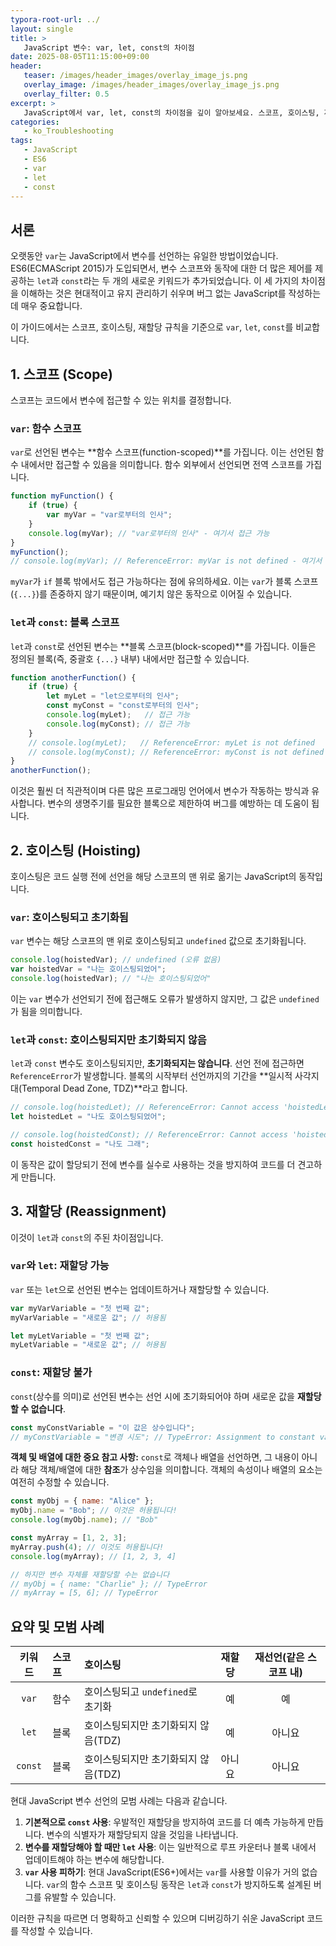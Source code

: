```yaml
---
typora-root-url: ../
layout: single
title: >
   JavaScript 변수: var, let, const의 차이점
date: 2025-08-05T11:15:00+09:00
header:
   teaser: /images/header_images/overlay_image_js.png
   overlay_image: /images/header_images/overlay_image_js.png
   overlay_filter: 0.5
excerpt: >
   JavaScript에서 var, let, const의 차이점을 깊이 알아보세요. 스코프, 호이스팅, 재할당 규칙을 이해하여 더 깨끗하고 예측 가능하며 현대적인 JS 코드를 작성하세요.
categories:
   - ko_Troubleshooting
tags:
   - JavaScript
   - ES6
   - var
   - let
   - const
---
```


## 서론

오랫동안 `var`는 JavaScript에서 변수를 선언하는 유일한 방법이었습니다. ES6(ECMAScript 2015)가 도입되면서, 변수 스코프와 동작에 대한 더 많은 제어를 제공하는 `let`과 `const`라는 두 개의 새로운 키워드가 추가되었습니다. 이 세 가지의 차이점을 이해하는 것은 현대적이고 유지 관리하기 쉬우며 버그 없는 JavaScript를 작성하는 데 매우 중요합니다.

이 가이드에서는 스코프, 호이스팅, 재할당 규칙을 기준으로 `var`, `let`, `const`를 비교합니다.

## 1. 스코프 (Scope)

스코프는 코드에서 변수에 접근할 수 있는 위치를 결정합니다.

### `var`: 함수 스코프

`var`로 선언된 변수는 **함수 스코프(function-scoped)**를 가집니다. 이는 선언된 함수 내에서만 접근할 수 있음을 의미합니다. 함수 외부에서 선언되면 전역 스코프를 가집니다.

```javascript
function myFunction() {
    if (true) {
        var myVar = "var로부터의 인사";
    }
    console.log(myVar); // "var로부터의 인사" - 여기서 접근 가능
}
myFunction();
// console.log(myVar); // ReferenceError: myVar is not defined - 여기서 접근 불가
```
`myVar`가 `if` 블록 밖에서도 접근 가능하다는 점에 유의하세요. 이는 `var`가 블록 스코프(`{...}`)를 존중하지 않기 때문이며, 예기치 않은 동작으로 이어질 수 있습니다.

### `let`과 `const`: 블록 스코프

`let`과 `const`로 선언된 변수는 **블록 스코프(block-scoped)**를 가집니다. 이들은 정의된 블록(즉, 중괄호 `{...}` 내부) 내에서만 접근할 수 있습니다.

```javascript
function anotherFunction() {
    if (true) {
        let myLet = "let으로부터의 인사";
        const myConst = "const로부터의 인사";
        console.log(myLet);   // 접근 가능
        console.log(myConst); // 접근 가능
    }
    // console.log(myLet);   // ReferenceError: myLet is not defined
    // console.log(myConst); // ReferenceError: myConst is not defined
}
anotherFunction();
```
이것은 훨씬 더 직관적이며 다른 많은 프로그래밍 언어에서 변수가 작동하는 방식과 유사합니다. 변수의 생명주기를 필요한 블록으로 제한하여 버그를 예방하는 데 도움이 됩니다.

## 2. 호이스팅 (Hoisting)

호이스팅은 코드 실행 전에 선언을 해당 스코프의 맨 위로 옮기는 JavaScript의 동작입니다.

### `var`: 호이스팅되고 초기화됨

`var` 변수는 해당 스코프의 맨 위로 호이스팅되고 `undefined` 값으로 초기화됩니다.

```javascript
console.log(hoistedVar); // undefined (오류 없음)
var hoistedVar = "나는 호이스팅되었어";
console.log(hoistedVar); // "나는 호이스팅되었어"
```
이는 `var` 변수가 선언되기 전에 접근해도 오류가 발생하지 않지만, 그 값은 `undefined`가 됨을 의미합니다.

### `let`과 `const`: 호이스팅되지만 초기화되지 않음

`let`과 `const` 변수도 호이스팅되지만, **초기화되지는 않습니다**. 선언 전에 접근하면 `ReferenceError`가 발생합니다. 블록의 시작부터 선언까지의 기간을 **일시적 사각지대(Temporal Dead Zone, TDZ)**라고 합니다.

```javascript
// console.log(hoistedLet); // ReferenceError: Cannot access 'hoistedLet' before initialization
let hoistedLet = "나도 호이스팅되었어";

// console.log(hoistedConst); // ReferenceError: Cannot access 'hoistedConst' before initialization
const hoistedConst = "나도 그래";
```
이 동작은 값이 할당되기 전에 변수를 실수로 사용하는 것을 방지하여 코드를 더 견고하게 만듭니다.

## 3. 재할당 (Reassignment)

이것이 `let`과 `const`의 주된 차이점입니다.

### `var`와 `let`: 재할당 가능

`var` 또는 `let`으로 선언된 변수는 업데이트하거나 재할당할 수 있습니다.

```javascript
var myVarVariable = "첫 번째 값";
myVarVariable = "새로운 값"; // 허용됨

let myLetVariable = "첫 번째 값";
myLetVariable = "새로운 값"; // 허용됨
```

### `const`: 재할당 불가

`const`(상수를 의미)로 선언된 변수는 선언 시에 초기화되어야 하며 새로운 값을 **재할당할 수 없습니다**.

```javascript
const myConstVariable = "이 값은 상수입니다";
// myConstVariable = "변경 시도"; // TypeError: Assignment to constant variable.
```

**객체 및 배열에 대한 중요 참고 사항:**
`const`로 객체나 배열을 선언하면, 그 내용이 아니라 해당 객체/배열에 대한 **참조**가 상수임을 의미합니다. 객체의 속성이나 배열의 요소는 여전히 수정할 수 있습니다.

```javascript
const myObj = { name: "Alice" };
myObj.name = "Bob"; // 이것은 허용됩니다!
console.log(myObj.name); // "Bob"

const myArray = [1, 2, 3];
myArray.push(4); // 이것도 허용됩니다!
console.log(myArray); // [1, 2, 3, 4]

// 하지만 변수 자체를 재할당할 수는 없습니다
// myObj = { name: "Charlie" }; // TypeError
// myArray = [5, 6]; // TypeError
```

## 요약 및 모범 사례

| 키워드 | 스코프 | 호이스팅 | 재할당 | 재선언(같은 스코프 내) |
| :---: | :--- | :--- | :---: | :---: |
| `var` | 함수 | 호이스팅되고 `undefined`로 초기화 | 예 | 예 |
| `let` | 블록 | 호이스팅되지만 초기화되지 않음(TDZ) | 예 | 아니요 |
| `const` | 블록 | 호이스팅되지만 초기화되지 않음(TDZ) | 아니요 | 아니요 |

현대 JavaScript 변수 선언의 모범 사례는 다음과 같습니다.

1.  **기본적으로 `const` 사용**: 우발적인 재할당을 방지하여 코드를 더 예측 가능하게 만듭니다. 변수의 식별자가 재할당되지 않을 것임을 나타냅니다.
2.  **변수를 재할당해야 할 때만 `let` 사용**: 이는 일반적으로 루프 카운터나 블록 내에서 업데이트해야 하는 변수에 해당합니다.
3.  **`var` 사용 피하기**: 현대 JavaScript(ES6+)에서는 `var`를 사용할 이유가 거의 없습니다. `var`의 함수 스코프 및 호이스팅 동작은 `let`과 `const`가 방지하도록 설계된 버그를 유발할 수 있습니다.

이러한 규칙을 따르면 더 명확하고 신뢰할 수 있으며 디버깅하기 쉬운 JavaScript 코드를 작성할 수 있습니다.
